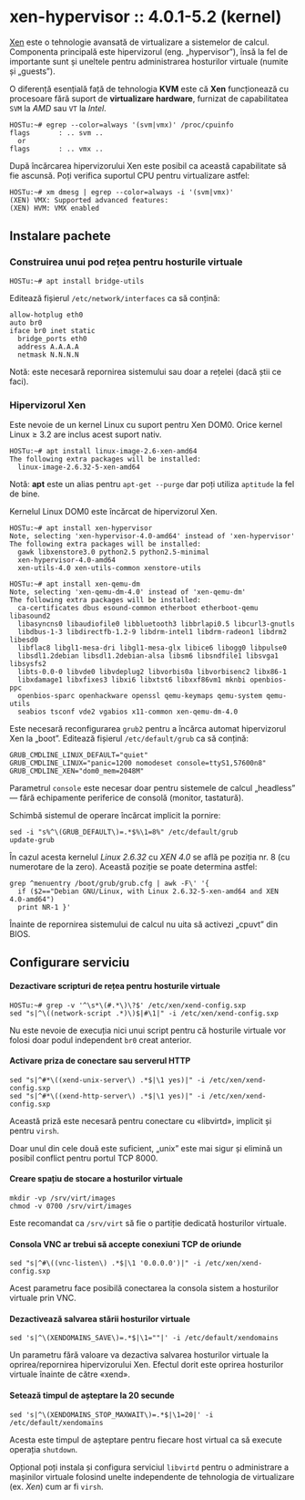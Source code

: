 xen-hypervisor :: 4.0.1-5.2 (kernel)
====================================

[Xen][home] este o tehnologie avansată de virtualizare a sistemelor de calcul.
Componenta principală este hipervizorul (eng. „hypervisor”), însă la fel de importante sunt și uneltele pentru administrarea hosturilor virtuale (numite și „guests”).

[home]: http://www.xen.org/

O diferență esențială față de tehnologia **KVM** este că **Xen** funcționează cu procesoare fără suport de **virtualizare hardware**, furnizat de capabilitatea `SVM` la *AMD* sau `VT` la *Intel*.

    HOSTu:~# egrep --color=always '(svm|vmx)' /proc/cpuinfo
    flags		: .. svm ..
      or
    flags		: .. vmx ..

După încărcarea hipervizorului Xen este posibil ca această capabilitate să fie ascunsă.
Poți verifica suportul CPU pentru virtualizare astfel:

    HOSTu:~# xm dmesg | egrep --color=always -i '(svm|vmx)'
    (XEN) VMX: Supported advanced features:
    (XEN) HVM: VMX enabled


Instalare pachete
-----------------

### Construirea unui pod rețea pentru hosturile virtuale

    HOSTu:~# apt install bridge-utils

Editează fișierul `/etc/network/interfaces` ca să conțină:

    allow-hotplug eth0
    auto br0
    iface br0 inet static
      bridge_ports eth0
      address A.A.A.A
      netmask N.N.N.N

Notă: este necesară repornirea sistemului sau doar a rețelei (dacă știi ce faci).

### Hipervizorul Xen

Este nevoie de un kernel Linux cu suport pentru Xen DOM0. Orice kernel Linux ≥ 3.2 are inclus acest suport nativ.

    HOSTu:~# apt install linux-image-2.6-xen-amd64
    The following extra packages will be installed:
      linux-image-2.6.32-5-xen-amd64

Notă: **apt** este un alias pentru `apt-get --purge` dar poți utiliza `aptitude` la fel de bine.

Kernelul Linux DOM0 este încărcat de hipervizorul Xen.

    HOSTu:~# apt install xen-hypervisor
    Note, selecting 'xen-hypervisor-4.0-amd64' instead of 'xen-hypervisor'
    The following extra packages will be installed:
      gawk libxenstore3.0 python2.5 python2.5-minimal
      xen-hypervisor-4.0-amd64
      xen-utils-4.0 xen-utils-common xenstore-utils

    HOSTu:~# apt install xen-qemu-dm
    Note, selecting 'xen-qemu-dm-4.0' instead of 'xen-qemu-dm'
    The following extra packages will be installed:
      ca-certificates dbus esound-common etherboot etherboot-qemu libasound2
      libasyncns0 libaudiofile0 libbluetooth3 libbrlapi0.5 libcurl3-gnutls
      libdbus-1-3 libdirectfb-1.2-9 libdrm-intel1 libdrm-radeon1 libdrm2 libesd0
      libflac8 libgl1-mesa-dri libgl1-mesa-glx libice6 libogg0 libpulse0
      libsdl1.2debian libsdl1.2debian-alsa libsm6 libsndfile1 libsvga1 libsysfs2
      libts-0.0-0 libvde0 libvdeplug2 libvorbis0a libvorbisenc2 libx86-1
      libxdamage1 libxfixes3 libxi6 libxtst6 libxxf86vm1 mknbi openbios-ppc
      openbios-sparc openhackware openssl qemu-keymaps qemu-system qemu-utils
      seabios tsconf vde2 vgabios x11-common xen-qemu-dm-4.0

Este necesară reconfigurarea `grub2` pentru a încărca automat hipervizorul Xen la „boot”.
Editează fișierul `/etc/default/grub` ca să conțină:

    GRUB_CMDLINE_LINUX_DEFAULT="quiet"
    GRUB_CMDLINE_LINUX="panic=1200 nomodeset console=ttyS1,57600n8"
    GRUB_CMDLINE_XEN="dom0_mem=2048M"

Parametrul `console` este necesar doar pentru sistemele de calcul „headless” — fără echipamente periferice de consolă (monitor, tastatură).

Schimbă sistemul de operare încărcat implicit la pornire:

    sed -i "s%^\(GRUB_DEFAULT\)=.*$%\1=8%" /etc/default/grub
    update-grub

În cazul acesta kernelul *Linux 2.6.32* cu *XEN 4.0* se află pe poziția nr. 8 (cu numerotare de la zero).
Această poziție se poate determina astfel:

    grep ^menuentry /boot/grub/grub.cfg | awk -F\' '{
      if ($2=="Debian GNU/Linux, with Linux 2.6.32-5-xen-amd64 and XEN 4.0-amd64")
      print NR-1 }'

Înainte de repornirea sistemului de calcul nu uita să activezi „cpuvt” din BIOS.


Configurare serviciu
--------------------

#### Dezactivare scripturi de rețea pentru hosturile virtuale

    HOSTu:~# grep -v '^\s*\(#.*\)\?$' /etc/xen/xend-config.sxp
    sed "s|^\((network-script .*)\)$|#\1|" -i /etc/xen/xend-config.sxp

Nu este nevoie de execuția nici unui script pentru că hosturile virtuale vor folosi doar podul independent `br0` creat anterior.

#### Activare priza de conectare sau serverul HTTP

    sed "s|^#*\((xend-unix-server\) .*$|\1 yes)|" -i /etc/xen/xend-config.sxp
    sed "s|^#*\((xend-http-server\) .*$|\1 yes)|" -i /etc/xen/xend-config.sxp

Această priză este necesară pentru conectare cu «libvirtd», implicit și pentru `virsh`.

Doar unul din cele două este suficient, „unix” este mai sigur și elimină un posibil conflict pentru portul TCP 8000.

#### Creare spațiu de stocare a hosturilor virtuale

    mkdir -vp /srv/virt/images
    chmod -v 0700 /srv/virt/images

Este recomandat ca `/srv/virt` să fie o partiție dedicată hosturilor virtuale.

#### Consola VNC ar trebui să accepte conexiuni TCP de oriunde

    sed "s|^#\((vnc-listen\) .*$|\1 '0.0.0.0')|" -i /etc/xen/xend-config.sxp

Acest parametru face posibilă conectarea la consola sistem a hosturilor virtuale prin VNC.

#### Dezactivează salvarea stării hosturilor virtuale

    sed 's|^\(XENDOMAINS_SAVE\)=.*$|\1=""|' -i /etc/default/xendomains

Un parametru fără valoare va dezactiva salvarea hosturilor virtuale la oprirea/repornirea hipervizorului Xen. Efectul dorit este oprirea hosturilor virtuale înainte de către «xend».

#### Setează timpul de așteptare la 20 secunde

    sed 's|^\(XENDOMAINS_STOP_MAXWAIT\)=.*$|\1=20|' -i /etc/default/xendomains

Acesta este timpul de așteptare pentru fiecare host virtual ca să execute operația `shutdown`.


Opțional poți instala și configura serviciul `libvirtd` pentru o administrare a mașinilor virtuale folosind unelte independente de tehnologia de virtualizare (ex. *Xen*) cum ar fi `virsh`.
